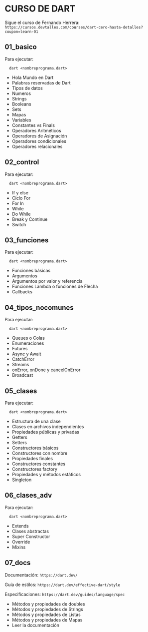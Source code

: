 # CURSO DE DART

Sigue el curso de Fernando Herrera: `https://cursos.devtalles.com/courses/dart-cero-hasta-detalles?coupon=learn-01`

## 01_basico

Para ejecutar:

```
  dart <nombreprograma.dart>
```

- Hola Mundo en Dart
- Palabras reservadas de Dart
- Tipos de datos
- Numeros
- Strings
- Booleans
- Sets
- Mapas
- Variables
- Constantes vs Finals
- Operadores Aritméticos
- Operadores de Asignación
- Operadores condicionales
- Operadores relacionales

## 02_control

Para ejecutar:

```
  dart <nombreprograma.dart>
```

- If y else
- Ciclo For
- For In
- While
- Do While
- Break y Continue
- Switch

## 03_funciones

Para ejecutar:

```
  dart <nombreprograma.dart>
```

- Funciones básicas
- Argumentos
- Argumentos por valor y referencia
- Funciones Lambda o funciones de Flecha
- Callbacks

## 04_tipos_nocomunes

Para ejecutar:

```
  dart <nombreprograma.dart>
```

- Queues o Colas
- Enumeraciones
- Futures
- Async y Await
- CatchError
- Streams
- onError, onDone y cancelOnError
- Broadcast

## 05_clases

Para ejecutar:

```
  dart <nombreprograma.dart>
```

- Estructura de una clase
- Clases en archivos independientes
- Propiedades públicas y privadas
- Getters
- Setters
- Constructores básicos
- Constructores con nombre
- Propiedades finales
- Constructores constantes
- Constructores factory
- Propiedades y métodos estáticos
- Singleton

## 06_clases_adv

Para ejecutar:

```
  dart <nombreprograma.dart>
```

- Extends
- Clases abstractas
- Super Constructor
- Override
- Mixins

## 07_docs

Documentación: `https://dart.dev/`

Guía de estilos: `https://dart.dev/effective-dart/style`

Especificaciones: `https://dart.dev/guides/language/spec`

- Métodos y propiedades de doubles
- Métodos y propiedades de Strings
- Métodos y propiedades de Listas
- Métodos y propiedades de Mapas
- Leer la documentación
